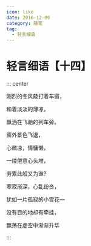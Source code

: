 ```yaml
---
icon: like
date: 2016-12-09
category: 随笔
tag:
  - 轻言细语
---
```


# 轻言细语【十四】

::: center

刚烈的冬风敲打着车窗，

和着淡淡的薄凉，

飘洒在飞驰的列车旁。

窗外景色飞退，

心微凉，情慵懒，

一缕倦意心头堆，

劳累此般又为谁?

寒寂渐深，心乱纷沓，

犹如一片孤寂的小雪花—

没有目的地却有牵挂，

飘荡在虚空中渐渐升华

:::
